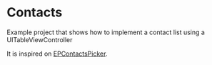 # Contacts

Example project that shows how to implement a contact list using a UITableViewController

It is inspired on [EPContactsPicker](https://github.com/ipraba/EPContactsPicker).
